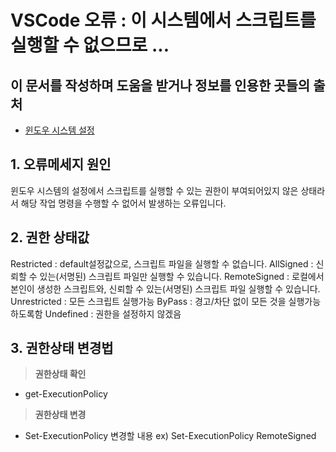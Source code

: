 # VSCode 오류 : 이 시스템에서 스크립트를 실행할 수 없으므로 ...

## 이 문서를 작성하며 도움을 받거나 정보를 인용한 곳들의 출처
  - [윈도우 시스템 설정](https://learn.microsoft.com/ko-kr/powershell/module/microsoft.powershell.core/about/about_execution_policies?view=powershell-7.2)
  
## 1. 오류메세지 원인
윈도우 시스템의 설정에서 스크립트를 실행할 수 있는 권한이 부여되어있지 않은 상태라서 해당 작업 명령을 수행할 수 없어서 발생하는 오류입니다.


## 2. 권한 상태값
 Restricted : default설정값으로, 스크립트 파일을 실행할 수 없습니다.
 AllSigned : 신뢰할 수 있는(서명된) 스크립트 파일만 실행할 수 있습니다.
 RemoteSigned : 로컬에서 본인이 생성한 스크립트와, 신뢰할 수 있는(서명된) 스크립트 파일 실행할 수 있습니다.
 Unrestricted : 모든 스크립트 실행가능
 ByPass : 경고/차단 없이 모든 것을 실행가능하도록함
 Undefined : 권한을 설정하지 않겠음

## 3. 권한상태 변경법
> **권한상태 확인**
- get-ExecutionPolicy

> **권한상태 변경**
- Set-ExecutionPolicy 변경할 내용
 ex) Set-ExecutionPolicy RemoteSigned